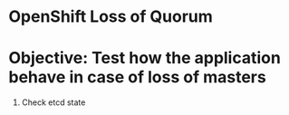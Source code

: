 # OpenShift Loss of Quorum
# Objective: Test how the application behave in case of loss of masters
1) Check etcd state
